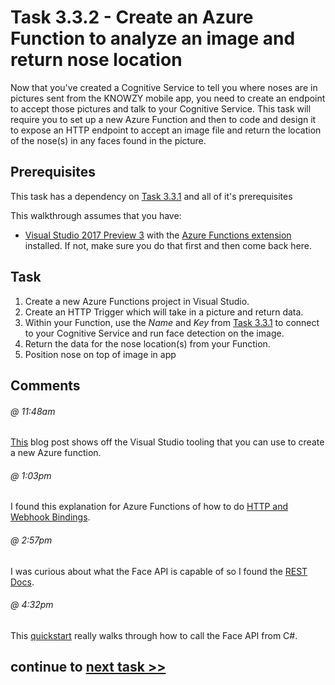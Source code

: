 # Task 3.3.2 - Create an Azure Function to analyze an image and return nose location

Now that you've created a Cognitive Service to tell you where noses are in pictures sent from the KNOWZY mobile app, you need to create an endpoint to accept those pictures and talk to your Cognitive Service.  This task will require you to set up a new Azure Function and then to code and design it to expose an HTTP endpoint to accept an image file and return the location of the nose(s) in any faces found in the picture.

## Prerequisites 

This task has a dependency on [Task 3.3.1](331_CognitiveServices.md) and all of it's prerequisites

This walkthrough assumes that you have:
* [Visual Studio 2017 Preview 3](https://www.visualstudio.com/vs/preview/) with the [Azure Functions extension](https://blogs.msdn.microsoft.com/webdev/2017/05/10/azure-function-tools-for-visual-studio-2017/) installed. If not, make sure you do that first and then come back here. 


## Task 

1.  Create a new Azure Functions project in Visual Studio.  
2.  Create an HTTP Trigger which will take in a picture and return data.
3.  Within your Function, use the *Name* and *Key* from [Task 3.3.1](331_CognitiveServices.md) to connect to your Cognitive Service and run face detection on the image.
4.  Return the data for the nose location(s) from your Function.
5.  Position nose on top of image in app

## Comments

###### @ 11:48am
[This](https://blogs.msdn.microsoft.com/webdev/2017/05/10/azure-function-tools-for-visual-studio-2017/) blog post shows off the Visual Studio tooling that you can use to create a new Azure function.

###### @ 1:03pm
I found this explanation for Azure Functions of how to do [HTTP and Webhook Bindings](https://docs.microsoft.com/en-us/azure/azure-functions/functions-bindings-http-webhook).

###### @ 2:57pm
I was curious about what the Face API is capable of so I found the [REST Docs](https://westus.dev.cognitive.microsoft.com/docs/services/563879b61984550e40cbbe8d/operations/563879b61984550f30395236).

###### @ 4:32pm
This [quickstart](https://docs.microsoft.com/en-us/azure/cognitive-services/face/quickstarts/csharp) really walks through how to call the Face API from C#.

## continue to [next task >> ](341_CICD_WindowsApp.md)